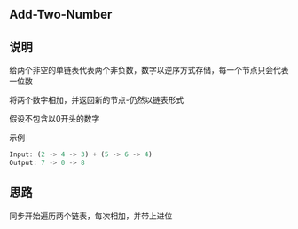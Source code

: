 ## Add-Two-Number

## 说明

给两个非空的单链表代表两个非负数，数字以逆序方式存储，每一个节点只会代表一位数

将两个数字相加，并返回新的节点-仍然以链表形式

假设不包含以0开头的数字

示例

```js
Input: (2 -> 4 -> 3) + (5 -> 6 -> 4)
Output: 7 -> 0 -> 8
```

## 思路

同步开始遍历两个链表，每次相加，并带上进位